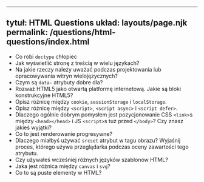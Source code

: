 ***

## tytuł: HTML Questions&#xA;układ: layouts/page.njk&#xA;permalink: /questions/html-questions/index.html

*   Co robi `doctype` chłopiec
*   Jak wyświetlić stronę z treścią w wielu językach?
*   Na jakie rzeczy należy uważać podczas projektowania lub opracowywania witryn wielojęzycznych?
*   Czym są `data-` atrybuty dobre dla?
*   Rozważ HTML5 jako otwartą platformę internetową. Jakie są bloki konstrukcyjne HTML5?
*   Opisz różnicę między `cookie`, `sessionStorage` i `localStorage`.
*   Opisz różnicę między `<script>`, `<script async>` i `<script defer>`.
*   Dlaczego ogólnie dobrym pomysłem jest pozycjonowanie CSS `<link>`s między `<head></head>` i JS `<script>`s tuż przed `</body>`? Czy znasz jakieś wyjątki?
*   Co to jest renderowanie progresywne?
*   Dlaczego miałbyś używać `srcset` atrybut w tagu obrazu? Wyjaśnij proces, którego używa przeglądarka podczas oceny zawartości tego atrybutu.
*   Czy używałeś wcześniej różnych języków szablonów HTML?
*   Jaka jest różnica między `canvas` i `svg`?
*   Co to są puste elementy w HTML?
